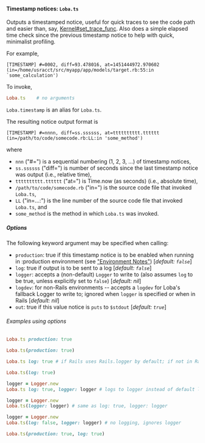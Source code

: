 #### Timestamp notices:  `Loba.ts`

Outputs a timestamped notice, useful for quick traces to see the code path and easier than, say, [Kernel#set_trace_func](http://ruby-doc.org/core-2.2.3/Kernel.html#method-i-set_trace_func).
Also does a simple elapsed time check since the previous timestamp notice to help with quick, minimalist profiling.

For example,

```text
[TIMESTAMP] #=0002, diff=93.478016, at=1451444972.970602    (in=/home/usracct/src/myapp/app/models/target.rb:55:in `some_calculation')
```

To invoke,

```ruby
Loba.ts    # no arguments
```

`Loba.timestamp` is an alias for `Loba.ts`.

The resulting notice output format is

```text
[TIMESTAMP] #=nnnn, diff=ss.ssssss, at=tttttttttt.tttttt    (in=/path/to/code/somecode.rb:LL:in 'some_method')
```

where

* `nnn` ("#=") is a sequential numbering (1, 2, 3, ...) of timestamp notices,
* `ss.ssssss` ("diff=") is number of seconds since the last timestamp notice was output (i.e., relative time),
* `tttttttttt.tttttt` ("at=") is Time.now (as seconds) (i.e., absolute time),
* `/path/to/code/somecode.rb` ("in=") is the source code file that invoked `Loba.ts`,
* `LL` ("in=...:") is the line number of the source code file that invoked `Loba.ts`, and
* `some_method` is the method in which `Loba.ts` was invoked.

##### Options

The following keyword argument may be specified when calling:

* `production`: true if this timestamp notice is to be enabled when running in :production environment (see ["Environment Notes"](README.md#environment-notes)) \[_default: `false`_\]
* `log`: true if output is to be sent to a log [_default: `false`_\]
* `logger`: accepts a (non-default) `Logger` to write to (also assumes `log` to be true, unless explicitly set to `false`) \[_default: nil_\]
* `logdev`: for non-Rails environments -- accepts a `logdev` for Loba's fallback Logger to write to; ignored when `logger` is specified or when in Rails [_default: nil_\]
* `out`: true if this value notice is `puts` to `$stdout` [_default: `true`_\]

###### Examples using options

```ruby
Loba.ts production: true
```

```ruby
Loba.ts(production: true)
```

```ruby
Loba.ts log: true # if Rails uses Rails.logger by default; if not in Rails
```

```ruby
Loba.ts(log: true)
```

```ruby
logger = Logger.new
Loba.ts log: true, logger: logger # logs to logger instead of default log
```

```ruby
logger = Logger.new
Loba.ts(logger: logger) # same as log: true, logger: logger
```

```ruby
logger = Logger.new
Loba.ts(log: false, logger: logger) # no logging, ignores logger
```

```ruby
Loba.ts(production: true, log: true)
```
